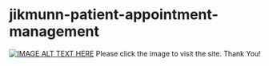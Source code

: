 # jikmunn-patient-appointment-management

[![IMAGE ALT TEXT HERE](https://res.cloudinary.com/drlcxykvf/image/upload/v1744452935/banner_hy3suz.png)](https://jikmunn-meet-the-doc.vercel.app/)
Please click the image to visit the site. Thank You!
